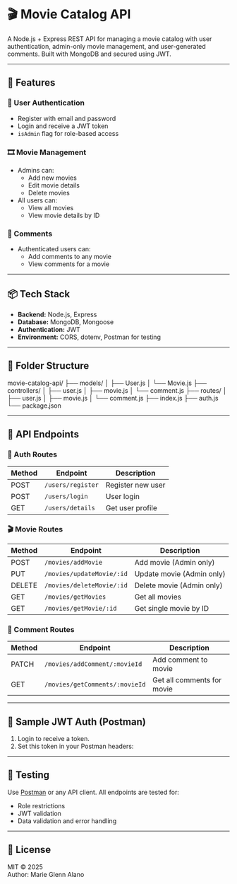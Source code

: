 # 🎬 Movie Catalog API

A Node.js + Express REST API for managing a movie catalog with user authentication, admin-only movie management, and user-generated comments. Built with MongoDB and secured using JWT.

---

## 🚀 Features

### 👤 User Authentication
- Register with email and password
- Login and receive a JWT token
- `isAdmin` flag for role-based access

### 🎞️ Movie Management
- Admins can:
  - Add new movies
  - Edit movie details
  - Delete movies
- All users can:
  - View all movies
  - View movie details by ID

### 💬 Comments
- Authenticated users can:
  - Add comments to any movie
  - View comments for a movie

---

## 📦 Tech Stack

- **Backend:** Node.js, Express
- **Database:** MongoDB, Mongoose
- **Authentication:** JWT
- **Environment:** CORS, dotenv, Postman for testing

---

## 📁 Folder Structure
movie-catalog-api/
├── models/
│ ├── User.js
│ └── Movie.js
├── controllers/
│ ├── user.js
│ ├── movie.js
│ └── comment.js
├── routes/
│ ├── user.js
│ ├── movie.js
│ └── comment.js
├── index.js
├── auth.js
└── package.json

---

## 📌 API Endpoints

### 👤 Auth Routes
| Method | Endpoint        | Description         |
|--------|------------------|---------------------|
| POST   | `/users/register` | Register new user   |
| POST   | `/users/login`    | User login          |
| GET    | `/users/details`  | Get user profile    |

### 🎬 Movie Routes
| Method | Endpoint                | Description                  |
|--------|--------------------------|------------------------------|
| POST   | `/movies/addMovie`       | Add movie (Admin only)       |
| PUT    | `/movies/updateMovie/:id`| Update movie (Admin only)    |
| DELETE | `/movies/deleteMovie/:id`| Delete movie (Admin only)    |
| GET    | `/movies/getMovies`      | Get all movies               |
| GET    | `/movies/getMovie/:id`   | Get single movie by ID       |

### 💬 Comment Routes
| Method | Endpoint                       | Description              |
|--------|---------------------------------|--------------------------|
| PATCH  | `/movies/addComment/:movieId`   | Add comment to movie     |
| GET    | `/movies/getComments/:movieId`  | Get all comments for movie |

---

## 🔐 Sample JWT Auth (Postman)
1. Login to receive a token.
2. Set this token in your Postman headers:

---

## 🧪 Testing
Use [Postman](https://www.postman.com/) or any API client. All endpoints are tested for:
- Role restrictions
- JWT validation
- Data validation and error handling

---

## 📄 License

MIT © 2025  
Author: Marie Glenn Alano

